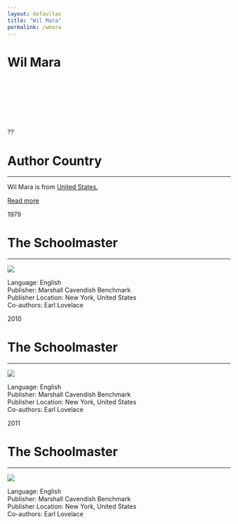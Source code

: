 ```yaml
---
layout: defaultau
title: "Wil Mara"
permalink: /wmara
---
```

<!-- partial:index.partial.html -->
<div class="content">
    <h1>Wil Mara</h1>
    <div class="quote">
        <div><img src="" class="logo"></div>
    </div>
    <div class="timeline">
        <div style="padding-bottom:100px;"></div>
        <div class="block">
            <div class="date right"><p class="right">??</p></div>
            <div class="dot"></div>
            <div class="left first">
            <div class="author_country">
                <h1>Author Country</h1><hr>
            <div class="aclocation"><p>Wil Mara is from <a href="http://localhost:4000/1"> United States.</a></p></div>
              <div class="acreadmore">  <a href="#" target="_blank">Read more</a></div>
            </div>
            </div>
        </div>
        <div class="block">
            <div class="date left"><p class="left">1979</p></div>
            <div class="dot"></div>
            <div class="right">
                <h1>The Schoolmaster</h1><hr>
                <p><img src="https://m.media-amazon.com/images/I/61jiNfWekfL._SX496_BO1,204,203,200_.jpg"></p>
                <p>
                Language: English<br>
                Publisher: Marshall Cavendish Benchmark<br>
                Publisher Location: New York, United States<br>
                Co-authors: Earl Lovelace<br>
                </p>
            </div>
        </div>
        <div class="block">
            <div class="date right"><p class="right">2010</p></div>
            <div class="dot"></div>
            <div class="left">
                <h1>The Schoolmaster</h1><hr>
                <p><img src="https://m.media-amazon.com/images/I/61jiNfWekfL._SX496_BO1,204,203,200_.jpg"></p>
                <p>
                Language: English<br>
                Publisher: Marshall Cavendish Benchmark<br>
                Publisher Location: New York, United States<br>
                Co-authors: Earl Lovelace<br>
                </p>
            </div>
        </div>
        <div class="block">
            <div class="date left"><p class="left">2011</p></div>
            <div class="dot"></div>
            <div class="right">
                <h1>The Schoolmaster</h1><hr>
                <p><img src="https://m.media-amazon.com/images/I/61jiNfWekfL._SX496_BO1,204,203,200_.jpg"></p>
                <p>
                Language: English<br>
                Publisher: Marshall Cavendish Benchmark<br>
                Publisher Location: New York, United States<br>
                Co-authors: Earl Lovelace<br>
                </p>
            </div>
        </div>

</div>
<!-- partial -->
  <script src='https://cdnjs.cloudflare.com/ajax/libs/jquery/3.1.1/jquery.min.js'></script><script  src="assets/js/authorscript.js"></script>

